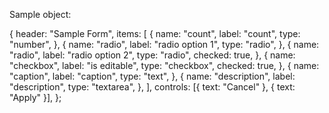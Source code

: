 Sample object:

{
  header: "Sample Form",
  items: [
    {
      name: "count",
      label: "count",
      type: "number",
    },
    {
      name: "radio",
      label: "radio option 1",
      type: "radio",
    },
    {
      name: "radio",
      label: "radio option 2",
      type: "radio",
      checked: true,
    },
    {
      name: "checkbox",
      label: "is editable",
      type: "checkbox",
      checked: true,
    },
    {
      name: "caption",
      label: "caption",
      type: "text",
    },
    {
      name: "description",
      label: "description",
      type: "textarea",
    },
  ],
  controls: [{ text: "Cancel" }, { text: "Apply" }],
};